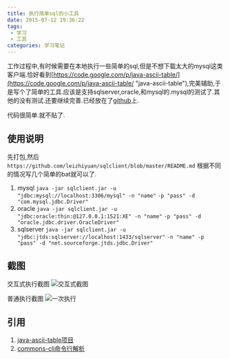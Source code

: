 ```yaml
---
title: 执行简单sql的小工具
date: 2015-07-12 19:36:22
tags:
 - 学习
 - 工具
categories: 学习笔记
---
```


工作过程中,有时候需要在本地执行一些简单的sql,但是不想下载太大的mysql这类客户端.恰好看到[https://code.google.com/p/java-ascii-table/](https://code.google.com/p/java-ascii-table/ "java-ascii-table"),完美辅助,于是写个了简单的工具.应该是支持sqlserver,oracle,和mysql的.mysql的测试了.其他的没有测试.还要继续完善.已经放在了[github](https://github.com/leizhiyuan/sqlclient "sqlclient@github")上.


代码很简单.就不贴了.

## 使用说明
 先打包,然后`https://github.com/leizhiyuan/sqlclient/blob/master/README.md` 根据不同的情况写几个简单的bat就可以了.

1. mysql
 `java -jar sqlclient.jar -u "jdbc:mysql://localhost:3306/mysql" -n "name"` 
  `-p "pass" -d "com.mysql.jdbc.Driver"`
2. oracle
 `java -jar sqlclient.jar -u "jdbc:oracle:thin:@127.0.0.1:1521:XE" -n "name"`
 `-p "pass" -d "oracle.jdbc.driver.OracleDriver"`
3. sqlserver
 `java -jar sqlclient.jar -u "jdbc:jtds:sqlserver://localhost:1433/sqlserver"`
 `-n "name" -p "pass" -d "net.sourceforge.jtds.jdbc.Driver"`


## 截图
交互式执行截图
![交互式截图](/images/sqlclient-interactive-screen.jpg)

普通执行截图
![一次执行](/images/sqlclient-direct-sql-screen.jpg)


## 引用
1. [java-ascii-table项目](https://code.google.com/p/java-ascii-table/ "java-ascii-table")
2. [commons-cli命令行解析](https://commons.apache.org/proper/commons-cli/ "commons-cli")

